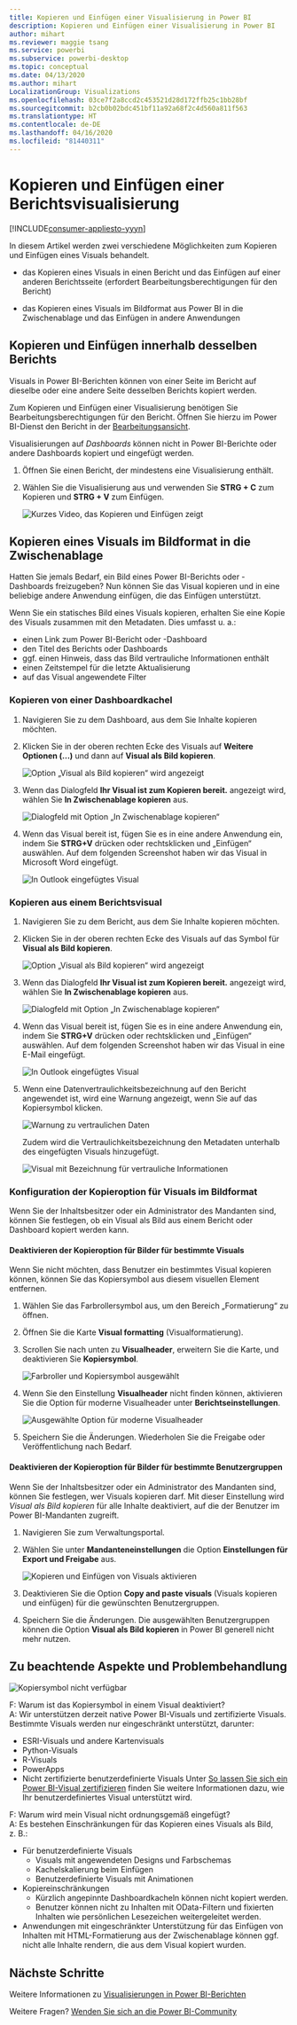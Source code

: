 ```yaml
---
title: Kopieren und Einfügen einer Visualisierung in Power BI
description: Kopieren und Einfügen einer Visualisierung in Power BI
author: mihart
ms.reviewer: maggie tsang
ms.service: powerbi
ms.subservice: powerbi-desktop
ms.topic: conceptual
ms.date: 04/13/2020
ms.author: mihart
LocalizationGroup: Visualizations
ms.openlocfilehash: 03ce7f2a8ccd2c453521d28d172ffb25c1bb28bf
ms.sourcegitcommit: b2cb0b02bdc451bf11a92a68f2c4d560a811f563
ms.translationtype: HT
ms.contentlocale: de-DE
ms.lasthandoff: 04/16/2020
ms.locfileid: "81440311"
---
```

# <a name="copy-and-paste-a-report-visualization"></a>Kopieren und Einfügen einer Berichtsvisualisierung

[!INCLUDE[consumer-appliesto-yyyn](../includes/consumer-appliesto-yyyn.md)]

In diesem Artikel werden zwei verschiedene Möglichkeiten zum Kopieren und Einfügen eines Visuals behandelt. 
* das Kopieren eines Visuals in einen Bericht und das Einfügen auf einer anderen Berichtsseite (erfordert Bearbeitungsberechtigungen für den Bericht)

* das Kopieren eines Visuals im Bildformat aus Power BI in die Zwischenablage und das Einfügen in andere Anwendungen

## <a name="copy-and-paste-within-the-same-report"></a>Kopieren und Einfügen innerhalb desselben Berichts
Visuals in Power BI-Berichten können von einer Seite im Bericht auf dieselbe oder eine andere Seite desselben Berichts kopiert werden. 

Zum Kopieren und Einfügen einer Visualisierung benötigen Sie Bearbeitungsberechtigungen für den Bericht. Öffnen Sie hierzu im Power BI-Dienst den Bericht in der [Bearbeitungsansicht](../consumer/end-user-reading-view.md). 

Visualisierungen auf *Dashboards* können nicht in Power BI-Berichte oder andere Dashboards kopiert und eingefügt werden.

1. Öffnen Sie einen Bericht, der mindestens eine Visualisierung enthält.  

2. Wählen Sie die Visualisierung aus und verwenden Sie **STRG + C** zum Kopieren und **STRG + V** zum Einfügen.      

   ![Kurzes Video, das Kopieren und Einfügen zeigt](media/power-bi-visualization-copy-paste/copypasteviznew.gif)


## <a name="copy-a-visual-as-an-image-to-your-clipboard"></a>Kopieren eines Visuals im Bildformat in die Zwischenablage

Hatten Sie jemals Bedarf, ein Bild eines Power BI-Berichts oder -Dashboards freizugeben? Nun können Sie das Visual kopieren und in eine beliebige andere Anwendung einfügen, die das Einfügen unterstützt. 

Wenn Sie ein statisches Bild eines Visuals kopieren, erhalten Sie eine Kopie des Visuals zusammen mit den Metadaten. Dies umfasst u. a.:
* einen Link zum Power BI-Bericht oder -Dashboard
* den Titel des Berichts oder Dashboards
* ggf. einen Hinweis, dass das Bild vertrauliche Informationen enthält
* einen Zeitstempel für die letzte Aktualisierung
* auf das Visual angewendete Filter

### <a name="copy-from-a-dashboard-tile"></a>Kopieren von einer Dashboardkachel

1. Navigieren Sie zu dem Dashboard, aus dem Sie Inhalte kopieren möchten.

2. Klicken Sie in der oberen rechten Ecke des Visuals auf **Weitere Optionen (...)** und dann auf **Visual als Bild kopieren**. 

    ![Option „Visual als Bild kopieren“ wird angezeigt](media/power-bi-visualization-copy-paste/power-bi-copy-dashboard.png)

3. Wenn das Dialogfeld **Ihr Visual ist zum Kopieren bereit.** angezeigt wird, wählen Sie **In Zwischenablage kopieren** aus.

    ![Dialogfeld mit Option „In Zwischenablage kopieren“](media/power-bi-visualization-copy-paste/power-bi-copied.png)

4. Wenn das Visual bereit ist, fügen Sie es in eine andere Anwendung ein, indem Sie **STRG+V** drücken oder rechtsklicken und „Einfügen“ auswählen. Auf dem folgenden Screenshot haben wir das Visual in Microsoft Word eingefügt. 

    ![In Outlook eingefügtes Visual](media/power-bi-visualization-copy-paste/power-bi-paste-word.png)

### <a name="copy-from-a-report-visual"></a>Kopieren aus einem Berichtsvisual 

1. Navigieren Sie zu dem Bericht, aus dem Sie Inhalte kopieren möchten.

2. Klicken Sie in der oberen rechten Ecke des Visuals auf das Symbol für **Visual als Bild kopieren**. 

    ![Option „Visual als Bild kopieren“ wird angezeigt](media/power-bi-visualization-copy-paste/power-bi-copy-icon.png)

3. Wenn das Dialogfeld **Ihr Visual ist zum Kopieren bereit.** angezeigt wird, wählen Sie **In Zwischenablage kopieren** aus.

    ![Dialogfeld mit Option „In Zwischenablage kopieren“](media/power-bi-visualization-copy-paste/power-bi-copied.png)


4. Wenn das Visual bereit ist, fügen Sie es in eine andere Anwendung ein, indem Sie **STRG+V** drücken oder rechtsklicken und „Einfügen“ auswählen. Auf dem folgenden Screenshot haben wir das Visual in eine E-Mail eingefügt.

    ![In Outlook eingefügtes Visual](media/power-bi-visualization-copy-paste/power-bi-copy-email.png)

5. Wenn eine Datenvertraulichkeitsbezeichnung auf den Bericht angewendet ist, wird eine Warnung angezeigt, wenn Sie auf das Kopiersymbol klicken.  

    ![Warnung zu vertraulichen Daten](media/power-bi-visualization-copy-paste/power-bi-sensitive.png)

    Zudem wird die Vertraulichkeitsbezeichnung den Metadaten unterhalb des eingefügten Visuals hinzugefügt. 

    ![Visual mit Bezeichnung für vertrauliche Informationen](media/power-bi-visualization-copy-paste/power-bi-confidential.png)

### <a name="manage-use-of-copying-a-visual-as-an-image"></a>Konfiguration der Kopieroption für Visuals im Bildformat
Wenn Sie der Inhaltsbesitzer oder ein Administrator des Mandanten sind, können Sie festlegen, ob ein Visual als Bild aus einem Bericht oder Dashboard kopiert werden kann.

#### <a name="disable-copy-as-an-image-for-a-specific-visual"></a>Deaktivieren der Kopieroption für Bilder für bestimmte Visuals
Wenn Sie nicht möchten, dass Benutzer ein bestimmtes Visual kopieren können, können Sie das Kopiersymbol aus diesem visuellen Element entfernen.
1. Wählen Sie das Farbrollersymbol aus, um den Bereich „Formatierung“ zu öffnen. 

1. Öffnen Sie die Karte **Visual formatting** (Visualformatierung).
1. Scrollen Sie nach unten zu **Visualheader**, erweitern Sie die Karte, und deaktivieren Sie **Kopiersymbol**.

    ![Farbroller und Kopiersymbol ausgewählt](media/power-bi-visualization-copy-paste/power-bi-visual-header.png)

1. Wenn Sie den Einstellung **Visualheader** nicht finden können, aktivieren Sie die Option für moderne Visualheader unter **Berichtseinstellungen**. 

    ![Ausgewählte Option für moderne Visualheader](media/power-bi-visualization-copy-paste/power-bi-use-modern.png)

1. Speichern Sie die Änderungen. Wiederholen Sie die Freigabe oder Veröffentlichung nach Bedarf.

#### <a name="disable-copy-as-an-image-for-a-group-of-users"></a>Deaktivieren der Kopieroption für Bilder für bestimmte Benutzergruppen

Wenn Sie der Inhaltsbesitzer oder ein Administrator des Mandanten sind, können Sie festlegen, wer Visuals kopieren darf. Mit dieser Einstellung wird *Visual als Bild kopieren* für alle Inhalte deaktiviert, auf die der Benutzer im Power BI-Mandanten zugreift.
  
1. Navigieren Sie zum Verwaltungsportal.

1. Wählen Sie unter **Mandanteneinstellungen** die Option **Einstellungen für Export und Freigabe** aus. 

    ![Kopieren und Einfügen von Visuals aktivieren](media/power-bi-visualization-copy-paste/power-bi-enable.png)

1. Deaktivieren Sie die Option **Copy and paste visuals** (Visuals kopieren und einfügen) für die gewünschten Benutzergruppen. 

1. Speichern Sie die Änderungen. Die ausgewählten Benutzergruppen können die Option **Visual als Bild kopieren** in Power BI generell nicht mehr nutzen. 
  

## <a name="considerations-and-troubleshooting"></a>Zu beachtende Aspekte und Problembehandlung

   ![Kopiersymbol nicht verfügbar](media/power-bi-visualization-copy-paste/power-bi-copy-grey.png)


F: Warum ist das Kopiersymbol in einem Visual deaktiviert?    
A: Wir unterstützen derzeit native Power BI-Visuals und zertifizierte Visuals. Bestimmte Visuals werden nur eingeschränkt unterstützt, darunter: 
- ESRI-Visuals und andere Kartenvisuals 
- Python-Visuals 
- R-Visuals 
- PowerApps 
- Nicht zertifizierte benutzerdefinierte Visuals Unter [So lassen Sie sich ein Power BI-Visual zertifizieren](../developer/visuals/power-bi-custom-visuals-certified.md) finden Sie weitere Informationen dazu, wie Ihr benutzerdefiniertes Visual unterstützt wird. 


F: Warum wird mein Visual nicht ordnungsgemäß eingefügt?    
A: Es bestehen Einschränkungen für das Kopieren eines Visuals als Bild, z. B.: 
- Für benutzerdefinierte Visuals 
    - Visuals mit angewendeten Designs und Farbschemas 
    - Kachelskalierung beim Einfügen 
    - Benutzerdefinierte Visuals mit Animationen 
- Kopiereinschränkungen 
    - Kürzlich angepinnte Dashboardkacheln können nicht kopiert werden. 
    - Benutzer können nicht zu Inhalten mit OData-Filtern und fixierten Inhalten wie persönlichen Lesezeichen weitergeleitet werden. 
- Anwendungen mit eingeschränkter Unterstützung für das Einfügen von Inhalten mit HTML-Formatierung aus der Zwischenablage können ggf. nicht alle Inhalte rendern, die aus dem Visual kopiert wurden. 



## <a name="next-steps"></a>Nächste Schritte
Weitere Informationen zu [Visualisierungen in Power BI-Berichten](power-bi-report-visualizations.md)

Weitere Fragen? [Wenden Sie sich an die Power BI-Community](https://community.powerbi.com/)

